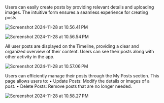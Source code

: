 Users can easily create posts by providing relevant details and uploading images. The intuitive form ensures a seamless experience for creating posts.

![Screenshot 2024-11-28 at 10.56.41 PM](https://hackmd.io/_uploads/BJ8uao8QJl.png)

![Screenshot 2024-11-28 at 10.56.54 PM](https://hackmd.io/_uploads/HyzYTo8Xyl.png)


All user posts are displayed on the Timeline, providing a clear and organized overview of their content. Users can see their posts along with other activity in the app.

![Screenshot 2024-11-28 at 10.57.06 PM](https://hackmd.io/_uploads/ryJ96jI7kl.png)

Users can efficiently manage their posts through the My Posts section. This page allows users to:
	•	Update Posts: Modify the details or images of a post.
	•	Delete Posts: Remove posts that are no longer needed.
    
![Screenshot 2024-11-28 at 10.58.27 PM](https://hackmd.io/_uploads/rkb1As8QJl.png)





